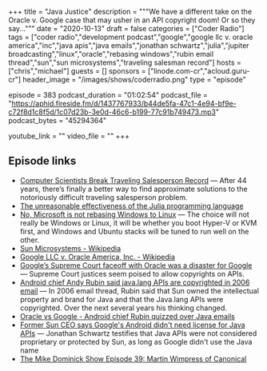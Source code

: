+++
title = "Java Justice"
description = """We have a different take on the Oracle v. Google case that may usher in an API copyright doom! Or so they say..."""
date = "2020-10-13"
draft = false
categories = ["Coder Radio"]
tags = ["coder radio","development podcast","google","google llc v. oracle america","inc","java apis","java emails","jonathan schwartz","julia","jupiter broadcasting","linux","oracle","rebasing windows","rubin email thread","sun","sun microsystems","traveling salesman record"]
hosts = ["chris","michael"]
guests = []
sponsors = ["linode.com-cr","acloud.guru-cr"]
header_image = "/images/shows/coderradio.png"
type = "episode"

episode = 383
podcast_duration = "01:02:54"
podcast_file = "https://aphid.fireside.fm/d/1437767933/b44de5fa-47c1-4e94-bf9e-c72f8d1c8f5d/1c07d23b-3e0d-46c6-b199-77c91b749473.mp3"
podcast_bytes = "45294364"

youtube_link = ""
video_file = ""
+++

## Episode links

  * [Computer Scientists Break Traveling Salesperson Record](https://www.quantamagazine.org/computer-scientists-break-traveling-salesperson-record-20201008/?utm_source=pocket-newtab "Computer Scientists Break Traveling Salesperson Record") — After 44 years, there’s finally a better way to find approximate solutions to the notoriously difficult traveling salesperson problem.
  * [The unreasonable effectiveness of the Julia programming language](https://arstechnica.com/science/2020/10/the-unreasonable-effectiveness-of-the-julia-programming-language/ "The unreasonable effectiveness of the Julia programming language")
  * [No, Microsoft is not rebasing Windows to Linux](https://boxofcables.dev/no-microsoft-is-not-rebasing-windows-to-linux/ "No, Microsoft is not rebasing Windows to Linux") — The choice will not really be Windows or Linux, it will be whether you boot Hyper-V or KVM first, and Windows and Ubuntu stacks will be tuned to run well on the other.
  * [Sun Microsystems - Wikipedia](https://en.wikipedia.org/wiki/Sun_Microsystems "Sun Microsystems - Wikipedia")
  * [Google LLC v. Oracle America, Inc. - Wikipedia](https://en.wikipedia.org/wiki/Google_LLC_v._Oracle_America,_Inc. "Google LLC v. Oracle America, Inc. - Wikipedia")
  * [Google’s Supreme Court faceoff with Oracle was a disaster for Google](https://arstechnica.com/tech-policy/2020/10/googles-supreme-court-faceoff-with-oracle-was-a-disaster-for-google/ "Google’s Supreme Court faceoff with Oracle was a disaster for Google") — Supreme Court justices seem poised to allow copyrights on APIs.
  * [Android chief Andy Rubin said java.lang APIs are copyrighted in 2006 email](https://www.cnet.com/news/android-chief-andy-rubin-said-java-lang-apis-are-copyrighted-in-2006-email/ "Android chief Andy Rubin said java.lang APIs are copyrighted in 2006 email") — In 2006 email thread, Rubin said that Sun owned the intellectual property and brand for Java and that the Java.lang APIs were copyrighted. Over the next several years his thinking changed.
  * [Oracle vs Google - Android chief Rubin quizzed over Java emails](https://jaxenter.com/oracle-vs-google-android-chief-rubin-quizzed-over-java-emails-104394.html "Oracle vs Google - Android chief Rubin quizzed over Java emails")
  * [Former Sun CEO says Google's Android didn't need license for Java APIs](https://www.cnet.com/news/former-sun-ceo-says-googles-android-didnt-need-license-for-java-apis/ "Former Sun CEO says Google's Android didn't need license for Java APIs") — Jonathan Schwartz testifies that Java APIs were not considered proprietary or protected by Sun, as long as Google didn't use the Java name
  * [The Mike Dominick Show Episode 39: Martin Wimpress of Canonical](https://www.automator.show/39 "The Mike Dominick Show Episode 39: Martin Wimpress of Canonical")


